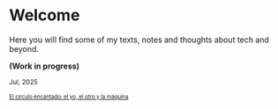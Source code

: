 # Welcome
Here you will find some of my texts, notes and thoughts about tech and beyond.

**(Work in progress)**


<small>Jul, 2025<small>

[El circulo encantado: el yo, el otro y la máquina](articles/circulo-encantado.md)